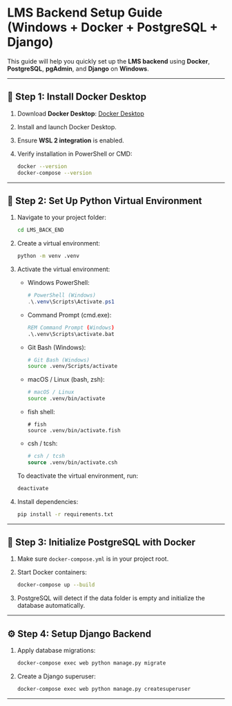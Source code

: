 # LMS Backend Setup Guide (Windows + Docker + PostgreSQL + Django)

This guide will help you quickly set up the **LMS backend** using **Docker**, **PostgreSQL**, **pgAdmin**, and **Django** on **Windows**.

---

## 🐳 Step 1: Install Docker Desktop

1. Download **Docker Desktop**: [Docker Desktop](https://www.docker.com/products/docker-desktop)  
2. Install and launch Docker Desktop.  
3. Ensure **WSL 2 integration** is enabled.  
4. Verify installation in PowerShell or CMD:

   ```bash
   docker --version
   docker-compose --version
   ```

---

## 🐍 Step 2: Set Up Python Virtual Environment

1. Navigate to your project folder:

   ```bash
   cd LMS_BACK_END
   ```
2. Create a virtual environment:

   ```bash
   python -m venv .venv
   ```
3. Activate the virtual environment:

   - Windows PowerShell:

     ```powershell
     # PowerShell (Windows)
     .\.venv\Scripts\Activate.ps1
     ```

   - Command Prompt (cmd.exe):

     ```cmd
     REM Command Prompt (Windows)
     .\.venv\Scripts\activate.bat
     ```

   - Git Bash (Windows):

     ```bash
     # Git Bash (Windows)
     source .venv/Scripts/activate
     ```

   - macOS / Linux (bash, zsh):

     ```bash
     # macOS / Linux
     source .venv/bin/activate
     ```

   - fish shell:

     ```fish
     # fish
     source .venv/bin/activate.fish
     ```

   - csh / tcsh:

     ```csh
     # csh / tcsh
     source .venv/bin/activate.csh
     ```

   To deactivate the virtual environment, run:

   ```bash
   deactivate
   ```
4. Install dependencies:

   ```bash
   pip install -r requirements.txt
   ```

---

## 🐘 Step 3: Initialize PostgreSQL with Docker

1. Make sure `docker-compose.yml` is in your project root.  
2. Start Docker containers:

   ```bash
   docker-compose up --build
   ```
3. PostgreSQL will detect if the data folder is empty and initialize the database automatically.

---

## ⚙️ Step 4: Setup Django Backend

1. Apply database migrations:

   ```bash
   docker-compose exec web python manage.py migrate
   ```
2. Create a Django superuser:

   ```bash
   docker-compose exec web python manage.py createsuperuser
   ```

---

